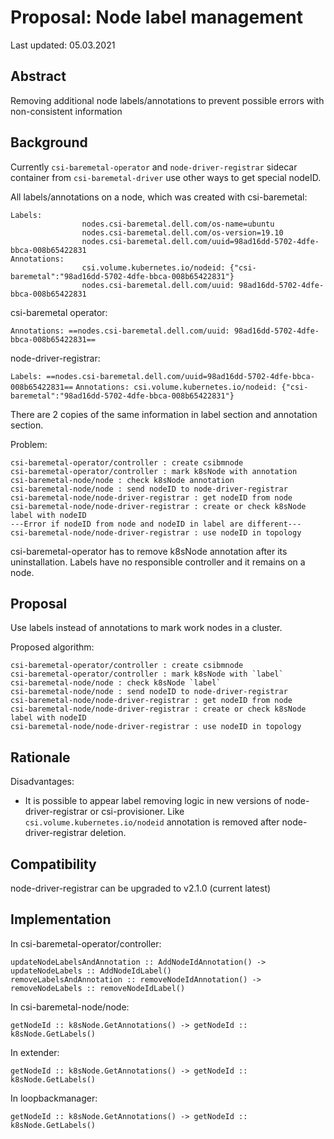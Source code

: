 # Proposal: Node label management

Last updated: 05.03.2021


## Abstract

Removing additional node labels/annotations to prevent possible errors with non-consistent information

## Background

Currently `csi-baremetal-operator` and `node-driver-registrar` sidecar container from `csi-baremetal-driver` use other ways to get special nodeID.

All labels/annotations on a node, which was created with csi-baremetal:

```
Labels:
				nodes.csi-baremetal.dell.com/os-name=ubuntu
				nodes.csi-baremetal.dell.com/os-version=19.10
				nodes.csi-baremetal.dell.com/uuid=98ad16dd-5702-4dfe-bbca-008b65422831
Annotations:
				csi.volume.kubernetes.io/nodeid: {"csi-baremetal":"98ad16dd-5702-4dfe-bbca-008b65422831"}
				nodes.csi-baremetal.dell.com/uuid: 98ad16dd-5702-4dfe-bbca-008b65422831
```

csi-baremetal operator:

`Annotations: ==nodes.csi-baremetal.dell.com/uuid: 98ad16dd-5702-4dfe-bbca-008b65422831==`

node-driver-registrar:

`Labels: ==nodes.csi-baremetal.dell.com/uuid=98ad16dd-5702-4dfe-bbca-008b65422831==`
`Annotations: csi.volume.kubernetes.io/nodeid: {"csi-baremetal":"98ad16dd-5702-4dfe-bbca-008b65422831"}`

There are 2 copies of the same information in label section and annotation section.

Problem:

```
csi-baremetal-operator/controller : create csibmnode
csi-baremetal-operator/controller : mark k8sNode with annotation
csi-baremetal-node/node : check k8sNode annotation
csi-baremetal-node/node : send nodeID to node-driver-registrar
csi-baremetal-node/node-driver-registrar : get nodeID from node
csi-baremetal-node/node-driver-registrar : create or check k8sNode label with nodeID
---Error if nodeID from node and nodeID in label are different---
csi-baremetal-node/node-driver-registrar : use nodeID in topology
```

csi-baremetal-operator has to remove k8sNode annotation after its uninstallation. Labels have no responsible controller and it remains on a node.

## Proposal

Use labels instead of annotations to mark work nodes in a cluster.

Proposed algorithm:

```
csi-baremetal-operator/controller : create csibmnode
csi-baremetal-operator/controller : mark k8sNode with `label`
csi-baremetal-node/node : check k8sNode `label`
csi-baremetal-node/node : send nodeID to node-driver-registrar
csi-baremetal-node/node-driver-registrar : get nodeID from node
csi-baremetal-node/node-driver-registrar : create or check k8sNode label with nodeID
csi-baremetal-node/node-driver-registrar : use nodeID in topology
```

## Rationale

Disadvantages:
- It is possible to appear label removing logic in new versions of node-driver-registrar or csi-provisioner. Like `csi.volume.kubernetes.io/nodeid` annotation is removed after node-driver-registrar deletion.

## Compatibility

node-driver-registrar can be upgraded to v2.1.0 (current latest)

## Implementation

In csi-baremetal-operator/controller:

```
updateNodeLabelsAndAnnotation :: AddNodeIdAnnotation() -> updateNodeLabels :: AddNodeIdLabel()
removeLabelsAndAnnotation :: removeNodeIdAnnotation() -> removeNodeLabels :: removeNodeIdLabel()
```

In csi-baremetal-node/node:

```
getNodeId :: k8sNode.GetAnnotations() -> getNodeId :: k8sNode.GetLabels()
```

In extender:

```
getNodeId :: k8sNode.GetAnnotations() -> getNodeId :: k8sNode.GetLabels()
```

In loopbackmanager:

```
getNodeId :: k8sNode.GetAnnotations() -> getNodeId :: k8sNode.GetLabels()
```
